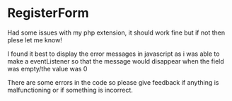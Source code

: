 # RegisterForm
Had some issues with my php extension, it should work fine but if not then plese let me know!

I found it best to display the error messages in javascript as i was able to make a eventListener so that the message would disappear when the field was empty/the value was 0

There are some errors in the code so please give feedback if anything is malfunctioning or if something is incorrect.

